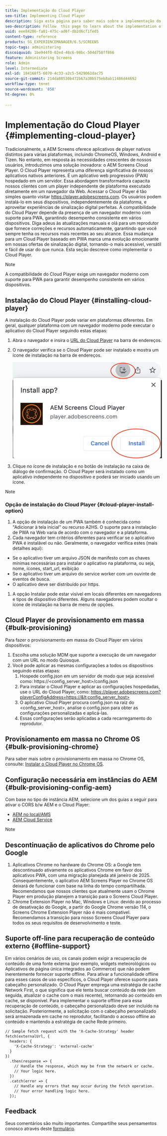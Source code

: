 ```yaml
---
title: Implementação do Cloud Player
seo-title: Implementing Cloud Player
description: Siga esta página para saber mais sobre a implementação do Cloud Player.
seo-description: Follow  this page to learn about the implementation of the Cloud Player.
uuid: eee84286-fa81-475c-ad6f-db2d6cf1fed5
content-type: reference
products: SG_EXPERIENCEMANAGER/6.5/SCREENS
topic-tags: administering
discoiquuid: 1be944f0-02ed-48c6-98bc-504d758ff866
feature: Administering Screens
role: Admin
level: Intermediate
exl-id: 184168f5-6070-4c33-a2c5-5429061dac75
source-git-commit: 214da80530b472b67a30b575eb8ab11486d44692
workflow-type: tm+mt
source-wordcount: '858'
ht-degree: 0%

---
```


# Implementação do Cloud Player  {#implementing-cloud-player}

Tradicionalmente, a AEM Screens oferece aplicativos de player nativos distintos para várias plataformas, incluindo ChromeOS, Windows, Android e Tizen. No entanto, em resposta às necessidades crescentes de nossos usuários, introduzimos uma solução inovadora: o AEM Screens Cloud Player.
O Cloud Player representa uma diferença significativa de nossos aplicativos nativos anteriores. É um aplicativo web progressivo (PWA) hospedado em um servidor. Essa abordagem transformadora capacita nossos clientes com um player independente de plataforma executado diretamente em um navegador da Web.
Acessar o Cloud Player é tão simples quanto visitar https://player.adobescreens.com. Os usuários podem instalá-lo em seus dispositivos, independentemente da plataforma, e aproveitar experiências de sinalização digital perfeitas. A compatibilidade do Cloud Player depende da presença de um navegador moderno com suporte para PWA, garantindo desempenho consistente em vários dispositivos. Diga adeus às atualizações manuais e olá para um reprodutor que fornece correções e recursos automaticamente, garantindo que você sempre tenha os recursos mais recentes ao seu alcance. Essa mudança para um Cloud Player baseado em PWA marca uma evolução emocionante em nossas ofertas de sinalização digital, tornando-o mais acessível, versátil e fácil de usar do que nunca.
Esta seção descreve como implementar o Cloud Player.


>[!NOTE]
>
>A compatibilidade do Cloud Player exige um navegador moderno com suporte para PWA para garantir desempenho consistente em vários dispositivos.

## Instalação do Cloud Player {#installing-cloud-player}

A instalação do Cloud Player pode variar em plataformas diferentes. Em geral, qualquer plataforma com um navegador moderno pode executar o aplicativo do Cloud Player seguindo estas etapas:

1. Abra o navegador e insira o [URL do Cloud Player](https://player.adobescreens.com) na barra de endereços.
1. O navegador verifica se o Cloud Player pode ser instalado e mostra um ícone de instalação na barra de endereços.

   ![imagem](/help/user-guide/assets/cloud-player-install.png)

1. Clique no ícone de instalação e no botão de instalação na caixa de diálogo de confirmação. O Cloud Player será instalado como um aplicativo independente no dispositivo e poderá ser iniciado usando um ícone.

>[!NOTE]
>
>### Opção de instalação do Cloud Player {#cloud-player-install-option}
>
1. A opção de instalação de um PWA também é conhecida como &quot;Adicionar à tela inicial&quot; ou recurso A2HS.  O suporte para a instalação de PWA na Web varia de acordo com o navegador e a plataforma.
1. Cada navegador tem critérios diferentes para verificar se o aplicativo PWA é instalável ou não. Geralmente, o navegador verifica estes (mais detalhes aqui):
* Se o aplicativo tiver um arquivo JSON de manifesto com as chaves mínimas necessárias para instalar o aplicativo na plataforma, ou seja, nome, ícones, start_url, exibição
* Se o aplicativo tiver um arquivo do service worker com um ouvinte de eventos de busca.
* O aplicativo deve ser distribuído por https.
1. A opção Instalar pode estar visível em locais diferentes em navegadores e tipos de dispositivo diferentes. Alguns navegadores podem ocultar o ícone de instalação na barra de menu de opções.

## Cloud Player de provisionamento em massa {#bulk-provisioning}

Para fazer o provisionamento em massa do Cloud Player em vários dispositivos:

1. Escolha uma solução MDM que suporte a execução de um navegador com um URL no modo Quiosque.
1. Você pode aplicar as mesmas configurações a todos os dispositivos seguindo estas etapas:
   1. Hospede config.json em um servidor de modo que seja acessível como: https://&lt;config_server_host>/config.json
   1. Para instalar o Cloud Player e aplicar as configurações hospedadas, use o URL do Cloud Player, como: https://player.adobescreens.com?playerConfigAddress=https://&lt;config_server_host>
   1. O aplicativo Cloud Player procura config.json na raiz do &lt;config_server_host>, analise o config.json para obter as configurações personalizadas e aplicá-las.
   1. Essas configurações serão aplicadas a cada recarregamento do reprodutor.

## Provisionamento em massa no Chrome OS {#bulk-provisioning-chrome}

Para saber mais sobre o provisionamento em massa no Chrome OS, consulte: [Instalar o Cloud Player no Chrome OS](https://main--screens-franklin-documentation--hlxscreens.hlx.page/updates/cloud-player/guides/chromeos-install-cloud-player).

## Configuração necessária em instâncias do AEM {#bulk-provisioning-config-aem}

Com base no tipo de instância AEM, selecione um dos guias a seguir para ativar o CORS b/w AEM e o Cloud Player:
* [AEM no local/AMS](https://main--screens-franklin-documentation--hlxscreens.hlx.live/updates/cloud-player/guides/cors-settings-aem-onpremandams)
* [AEM Cloud Service](https://main--screens-franklin-documentation--hlxscreens.hlx.live/updates/cloud-player/guides/cors-settings-aem-cs)

>[!NOTE]
>
## Descontinuação de aplicativos do Chrome pelo Google
1. Aplicativos Chrome no hardware do Chrome OS: a Google tem descontinuado ativamente os aplicativos Chrome em favor dos aplicativos PWA, com uma migração planejada até janeiro de 2025. Consequentemente, o aplicativo AEM Screens Player no Chrome OS deixará de funcionar com base na linha do tempo compartilhada. Recomendamos que nossos clientes que atualmente usam o Chrome Player em produção planejem a transição para o Screens Cloud Player.
2. Chrome Extension Player no Mac, Windows e Linux: devido ao processo de desativação do Google, a partir do Google Chrome versão 114, o Screens Chrome Extension Player não é mais compatível. Recomendamos a transição para nosso Screens Cloud Player para todos os seus requisitos de desenvolvimento e teste.

## Suporte off-line para recuperação de conteúdo externo {#offline-support}

Em vários cenários de uso, os canais podem exigir a recuperação de conteúdo de uma fonte externa (por exemplo, widgets meteorológicos ou Aplicativos de página única integrados ao Commerce) que não podem inerentemente fornecer suporte offline. Para ativar a funcionalidade offline para esses casos de uso específicos, o Cloud Player oferece suporte para cabeçalho personalizado.
O Cloud Player emprega uma estratégia de cache Network First, o que significa que ele tenta buscar conteúdo da rede (em seguida, atualizar o cache com o mais recente), retornando ao conteúdo em cache, se disponível. Para implementar o suporte offline para essa recuperação de conteúdo, o cabeçalho personalizado deve ser incluído na solicitação. Posteriormente, a solicitação com o cabeçalho personalizado será armazenada em cache no reprodutor, facilitando o acesso offline ao conteúdo e mantendo a estratégia de cache Rede primeiro.

```
// Sample fetch request with the 'X-Cache-Strategy' header
fetch(externalUrl, {
  headers: {
    'X-Cache-Strategy': 'external-cache'
  }
})
  .then(response => {
    // Handle the response, which may be from the network or cache.
    // Your logic here.
  })
  .catch(error => {
    // Handle any errors that may occur during the fetch operation.
    // Your error handling logic here.
  }); 
```

## Feedback

Seus comentários são muito importantes. Compartilhe seus pensamentos conosco através deste [formulário](https://forms.office.com/r/MQXX9JsuEd).
